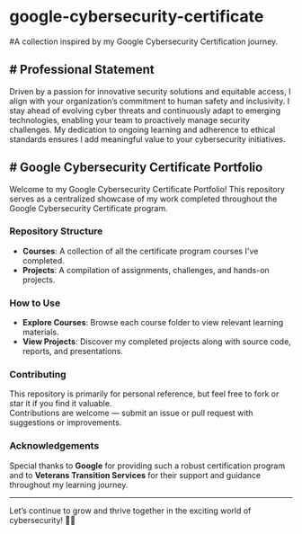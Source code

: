 # google-cybersecurity-certificate
#A collection inspired by my Google Cybersecurity Certification journey.  

## # Professional Statement  
Driven by a passion for innovative security solutions and equitable access, I align with your organization’s commitment to human safety and inclusivity. I stay ahead of evolving cyber threats and continuously adapt to emerging technologies, enabling your team to proactively manage security challenges. My dedication to ongoing learning and adherence to ethical standards ensures I add meaningful value to your cybersecurity initiatives.  

## # Google Cybersecurity Certificate Portfolio  
Welcome to my Google Cybersecurity Certificate Portfolio! This repository serves as a centralized showcase of my work completed throughout the Google Cybersecurity Certificate program.  

### Repository Structure  
- **Courses**: A collection of all the certificate program courses I've completed.  
- **Projects**: A compilation of assignments, challenges, and hands-on projects.  

### How to Use  
- **Explore Courses**: Browse each course folder to view relevant learning materials.  
- **View Projects**: Discover my completed projects along with source code, reports, and presentations.  

### Contributing  
This repository is primarily for personal reference, but feel free to fork or star it if you find it valuable.  
Contributions are welcome — submit an issue or pull request with suggestions or improvements.  

### Acknowledgements  
Special thanks to **Google** for providing such a robust certification program and to **Veterans Transition Services** for their support and guidance throughout my learning journey.  

---

Let’s continue to grow and thrive together in the exciting world of cybersecurity! 🚀🔐
